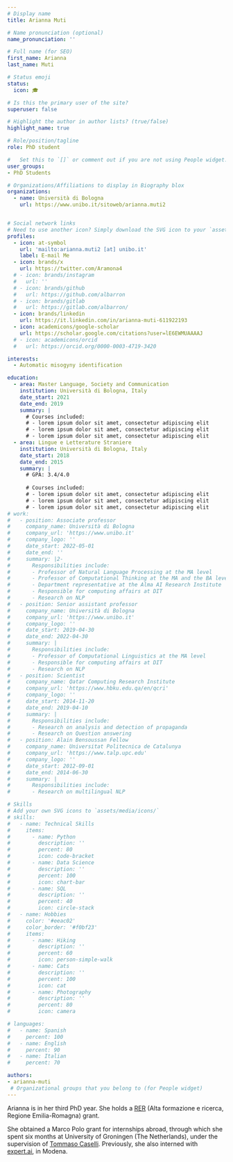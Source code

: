 ```yaml
---
# Display name
title: Arianna Muti

# Name pronunciation (optional)
name_pronunciation: ''

# Full name (for SEO)
first_name: Arianna 
last_name: Muti

# Status emoji
status:
  icon: 🎓

# Is this the primary user of the site?
superuser: false

# Highlight the author in author lists? (true/false)
highlight_name: true

# Role/position/tagline
role: PhD student

#   Set this to `[]` or comment out if you are not using People widget.
user_groups:
- PhD Students

# Organizations/Affiliations to display in Biography blox
organizations:
  - name: Università di Bologna
    url: https://www.unibo.it/sitoweb/arianna.muti2


# Social network links
# Need to use another icon? Simply download the SVG icon to your `assets/media/icons/` folder.
profiles:
  - icon: at-symbol
    url: 'mailto:arianna.muti2 [at] unibo.it'
    label: E-mail Me
  - icon: brands/x
    url: https://twitter.com/Aramona4
  # - icon: brands/instagram
  #   url: ''
  # - icon: brands/github
  #   url: https://github.com/albarron
  # - icon: brands/gitlab
  #   url: https://gitlab.com/albarron/
  - icon: brands/linkedin
    url: https://it.linkedin.com/in/arianna-muti-611922193
  - icon: academicons/google-scholar
    url: https://scholar.google.com/citations?user=lE6EWMUAAAAJ
  # - icon: academicons/orcid
  #   url: https://orcid.org/0000-0003-4719-3420

interests:
  - Automatic misogyny identification

education:
  - area: Master Language, Society and Communication
    institution: Università di Bologna, Italy
    date_start: 2021
    date_end: 2019
    summary: |
      # Courses included:
      # - lorem ipsum dolor sit amet, consectetur adipiscing elit
      # - lorem ipsum dolor sit amet, consectetur adipiscing elit
      # - lorem ipsum dolor sit amet, consectetur adipiscing elit
  - area: Lingue e Letterature Straniere
    institution: Università di Bologna, Italy
    date_start: 2018
    date_end: 2015
    summary: |
      # GPA: 3.4/4.0
      
      # Courses included:
      # - lorem ipsum dolor sit amet, consectetur adipiscing elit
      # - lorem ipsum dolor sit amet, consectetur adipiscing elit
      # - lorem ipsum dolor sit amet, consectetur adipiscing elit
# work:
#   - position: Associate professor
#     company_name: Università di Bologna
#     company_url: 'https://www.unibo.it'
#     company_logo: ''
#     date_start: 2022-05-01
#     date_end: ''
#     summary: |2-
#       Responsibilities include:
#       - Professor of Natural Language Processing at the MA level
#       - Professor of Computational Thinking at the MA and the BA level
#       - Department representative at the Alma AI Research Institute
#       - Responsible for computing affairs at DIT
#       - Research on NLP
#   - position: Senior assistant professor
#     company_name: Università di Bologna
#     company_url: 'https://www.unibo.it'
#     company_logo: ''
#     date_start: 2019-04-30
#     date_end: 2022-04-30
#     summary: |
#       Responsibilities include:
#       - Professor of Computational Linguistics at the MA level
#       - Responsible for computing affairs at DIT
#       - Research on NLP
#   - position: Scientist
#     company_name: Qatar Computing Research Institute
#     company_url: 'https://www.hbku.edu.qa/en/qcri'
#     company_logo: ''
#     date_start: 2014-11-20
#     date_end: 2019-04-10
#     summary: |
#       Responsibilities include:
#       - Research on analysis and detection of propaganda
#       - Research on Question answering
#   - position: Alain Bensoussan Fellow
#     company_name: Universitat Politecnica de Catalunya
#     company_url: 'https://www.talp.upc.edu'
#     company_logo: ''
#     date_start: 2012-09-01
#     date_end: 2014-06-30
#     summary: |
#       Responsibilities include:  
#       - Research on multilingual NLP

# Skills
# Add your own SVG icons to `assets/media/icons/`
# skills:
#   - name: Technical Skills
#     items:
#       - name: Python
#         description: ''
#         percent: 80
#         icon: code-bracket
#       - name: Data Science
#         description: ''
#         percent: 100
#         icon: chart-bar
#       - name: SQL
#         description: ''
#         percent: 40
#         icon: circle-stack
#   - name: Hobbies
#     color: '#eeac02'
#     color_border: '#f0bf23'
#     items:
#       - name: Hiking
#         description: ''
#         percent: 60
#         icon: person-simple-walk
#       - name: Cats
#         description: ''
#         percent: 100
#         icon: cat
#       - name: Photography
#         description: ''
#         percent: 80
#         icon: camera

# languages:
#   - name: Spanish
#     percent: 100
#   - name: English
#     percent: 90
#   - name: Italian
#     percent: 70

authors:
- arianna-muti
 # Organizational groups that you belong to (for People widget)
---
```


Arianna is in her third PhD year. She holds a [RER](http://www.ponricerca.gov.it/) (Alta formazione e 
ricerca, Regione Emilia-Romagna) grant. 

She obtained a Marco Polo grant for internships abroad, through which she spent six months at University of Groningen (The Netherlands), under the supervision of [Tommaso Caselli](https://research.rug.nl/en/persons/tommaso-caselli/). Previously, she also interned with [expert.ai](https://www.expert.ai/), in Modena.